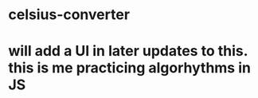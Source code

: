 # celsius-converter



# will add a UI in later updates to this. this is me practicing algorhythms in JS
